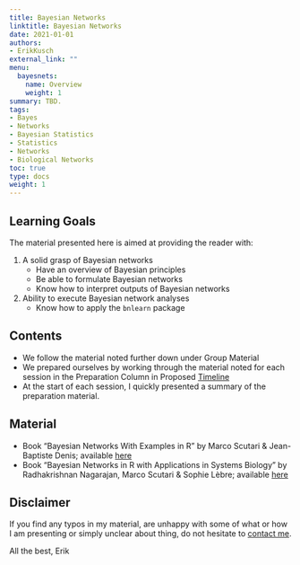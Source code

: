 ```yaml
---
title: Bayesian Networks
linktitle: Bayesian Networks
date: 2021-01-01
authors:
- ErikKusch
external_link: ""
menu:
  bayesnets:
    name: Overview
    weight: 1
summary: TBD.
tags:
- Bayes
- Networks
- Bayesian Statistics
- Statistics
- Networks
- Biological Networks
toc: true
type: docs
weight: 1
---
```


## Learning Goals

The material presented here is aimed at providing the reader with:  

1. A solid grasp of Bayesian networks  
    - Have an overview of Bayesian principles  
    - Be able to formulate Bayesian networks  
    - Know how to interpret outputs of Bayesian networks  
2. Ability to execute Bayesian network analyses  
    - Know how to apply the `bnlearn` package  

## Contents

- We follow the material noted further down under Group Material  
- We prepared ourselves by working through the material noted for each session in the Preparation Column in Proposed [Timeline](/project/bayesnets/Schedule.pdf)  
- At the start of each session, I quickly presented a summary of the preparation material.

## Material
- Book “Bayesian Networks With Examples in R” by Marco Scutari \& Jean-Baptiste Denis; available [here](https://www.routledge.com/Bayesian-Networks-With-Examples-in-R/Scutari-Denis/p/book/9780367366513)  
- Book “Bayesian Networks in R with Applications in Systems Biology” by Radhakrishnan Nagarajan, Marco Scutari \& Sophie Lèbre; available [here](https://link.springer.com/book/10.1007/978-1-4614-6446-4)  

## Disclaimer

If you find any typos in my material, are unhappy with some of what or how I am presenting or simply unclear about thing, do not hesitate to [contact me](/contact/).

All the best,
Erik
